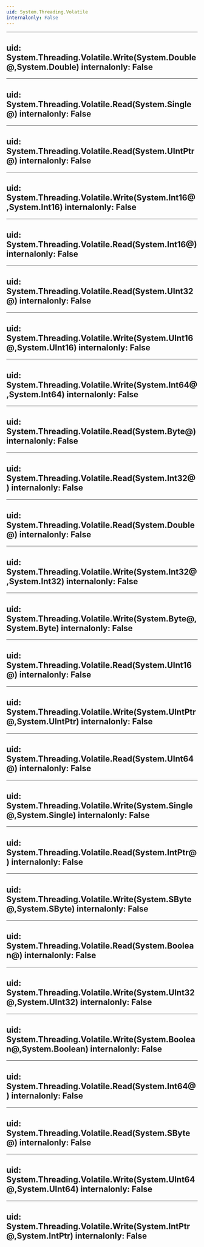 ```yaml
---
uid: System.Threading.Volatile
internalonly: False
---
```


---
uid: System.Threading.Volatile.Write(System.Double@,System.Double)
internalonly: False
---

---
uid: System.Threading.Volatile.Read(System.Single@)
internalonly: False
---

---
uid: System.Threading.Volatile.Read(System.UIntPtr@)
internalonly: False
---

---
uid: System.Threading.Volatile.Write(System.Int16@,System.Int16)
internalonly: False
---

---
uid: System.Threading.Volatile.Read(System.Int16@)
internalonly: False
---

---
uid: System.Threading.Volatile.Read(System.UInt32@)
internalonly: False
---

---
uid: System.Threading.Volatile.Write(System.UInt16@,System.UInt16)
internalonly: False
---

---
uid: System.Threading.Volatile.Write(System.Int64@,System.Int64)
internalonly: False
---

---
uid: System.Threading.Volatile.Read(System.Byte@)
internalonly: False
---

---
uid: System.Threading.Volatile.Read(System.Int32@)
internalonly: False
---

---
uid: System.Threading.Volatile.Read(System.Double@)
internalonly: False
---

---
uid: System.Threading.Volatile.Write(System.Int32@,System.Int32)
internalonly: False
---

---
uid: System.Threading.Volatile.Write(System.Byte@,System.Byte)
internalonly: False
---

---
uid: System.Threading.Volatile.Read(System.UInt16@)
internalonly: False
---

---
uid: System.Threading.Volatile.Write(System.UIntPtr@,System.UIntPtr)
internalonly: False
---

---
uid: System.Threading.Volatile.Read(System.UInt64@)
internalonly: False
---

---
uid: System.Threading.Volatile.Write(System.Single@,System.Single)
internalonly: False
---

---
uid: System.Threading.Volatile.Read(System.IntPtr@)
internalonly: False
---

---
uid: System.Threading.Volatile.Write(System.SByte@,System.SByte)
internalonly: False
---

---
uid: System.Threading.Volatile.Read(System.Boolean@)
internalonly: False
---

---
uid: System.Threading.Volatile.Write(System.UInt32@,System.UInt32)
internalonly: False
---

---
uid: System.Threading.Volatile.Write(System.Boolean@,System.Boolean)
internalonly: False
---

---
uid: System.Threading.Volatile.Read(System.Int64@)
internalonly: False
---

---
uid: System.Threading.Volatile.Read(System.SByte@)
internalonly: False
---

---
uid: System.Threading.Volatile.Write(System.UInt64@,System.UInt64)
internalonly: False
---

---
uid: System.Threading.Volatile.Write(System.IntPtr@,System.IntPtr)
internalonly: False
---
